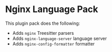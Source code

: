 # Nginx Language Pack

This plugin pack does the following:

- Adds `nginx` Treesitter parsers
- Adds `nginx-language-server` language server
- Adds `nginx-config-formatter` formatter

<!-- vim: set ft=markdown: -->